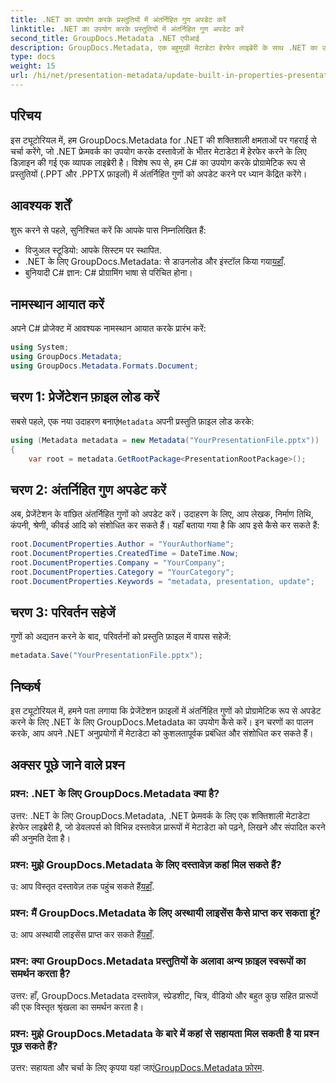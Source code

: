 ```yaml
---
title: .NET का उपयोग करके प्रस्तुतियों में अंतर्निहित गुण अपडेट करें
linktitle: .NET का उपयोग करके प्रस्तुतियों में अंतर्निहित गुण अपडेट करें
second_title: GroupDocs.Metadata .NET एपीआई
description: GroupDocs.Metadata, एक बहुमुखी मेटाडेटा हेरफेर लाइब्रेरी के साथ .NET का उपयोग करके प्रस्तुतियों में अंतर्निहित गुणों को अपडेट करना सीखें।
type: docs
weight: 15
url: /hi/net/presentation-metadata/update-built-in-properties-presentations/
---
```

## परिचय
इस ट्यूटोरियल में, हम GroupDocs.Metadata for .NET की शक्तिशाली क्षमताओं पर गहराई से चर्चा करेंगे, जो .NET फ्रेमवर्क का उपयोग करके दस्तावेज़ों के भीतर मेटाडेटा में हेरफेर करने के लिए डिज़ाइन की गई एक व्यापक लाइब्रेरी है। विशेष रूप से, हम C# का उपयोग करके प्रोग्रामेटिक रूप से प्रस्तुतियों (.PPT और .PPTX फ़ाइलों) में अंतर्निहित गुणों को अपडेट करने पर ध्यान केंद्रित करेंगे।
## आवश्यक शर्तें
शुरू करने से पहले, सुनिश्चित करें कि आपके पास निम्नलिखित हैं:
- विजुअल स्टूडियो: आपके सिस्टम पर स्थापित.
-  .NET के लिए GroupDocs.Metadata: से डाउनलोड और इंस्टॉल किया गया[यहाँ](https://releases.groupdocs.com/metadata/net/).
- बुनियादी C# ज्ञान: C# प्रोग्रामिंग भाषा से परिचित होना।

## नामस्थान आयात करें
अपने C# प्रोजेक्ट में आवश्यक नामस्थान आयात करके प्रारंभ करें:
```csharp
using System;
using GroupDocs.Metadata;
using GroupDocs.Metadata.Formats.Document;
```
## चरण 1: प्रेजेंटेशन फ़ाइल लोड करें
 सबसे पहले, एक नया उदाहरण बनाएं`Metadata` अपनी प्रस्तुति फ़ाइल लोड करके:
```csharp
using (Metadata metadata = new Metadata("YourPresentationFile.pptx"))
{
    var root = metadata.GetRootPackage<PresentationRootPackage>();
```
## चरण 2: अंतर्निहित गुण अपडेट करें
अब, प्रेजेंटेशन के वांछित अंतर्निहित गुणों को अपडेट करें। उदाहरण के लिए, आप लेखक, निर्माण तिथि, कंपनी, श्रेणी, कीवर्ड आदि को संशोधित कर सकते हैं। यहाँ बताया गया है कि आप इसे कैसे कर सकते हैं:
```csharp
root.DocumentProperties.Author = "YourAuthorName";
root.DocumentProperties.CreatedTime = DateTime.Now;
root.DocumentProperties.Company = "YourCompany";
root.DocumentProperties.Category = "YourCategory";
root.DocumentProperties.Keywords = "metadata, presentation, update";
```
## चरण 3: परिवर्तन सहेजें
गुणों को अद्यतन करने के बाद, परिवर्तनों को प्रस्तुति फ़ाइल में वापस सहेजें:
```csharp
metadata.Save("YourPresentationFile.pptx");
```

## निष्कर्ष
इस ट्यूटोरियल में, हमने पता लगाया कि प्रेजेंटेशन फ़ाइलों में अंतर्निहित गुणों को प्रोग्रामेटिक रूप से अपडेट करने के लिए .NET के लिए GroupDocs.Metadata का उपयोग कैसे करें। इन चरणों का पालन करके, आप अपने .NET अनुप्रयोगों में मेटाडेटा को कुशलतापूर्वक प्रबंधित और संशोधित कर सकते हैं।

## अक्सर पूछे जाने वाले प्रश्न
### प्रश्न: .NET के लिए GroupDocs.Metadata क्या है?
उत्तर: .NET के लिए GroupDocs.Metadata, .NET फ्रेमवर्क के लिए एक शक्तिशाली मेटाडेटा हेरफेर लाइब्रेरी है, जो डेवलपर्स को विभिन्न दस्तावेज़ प्रारूपों में मेटाडेटा को पढ़ने, लिखने और संपादित करने की अनुमति देता है।
### प्रश्न: मुझे GroupDocs.Metadata के लिए दस्तावेज़ कहां मिल सकते हैं?
 उ: आप विस्तृत दस्तावेज़ तक पहुंच सकते हैं[यहाँ](https://reference.groupdocs.com/metadata/net/).
### प्रश्न: मैं GroupDocs.Metadata के लिए अस्थायी लाइसेंस कैसे प्राप्त कर सकता हूं?
 उ: आप अस्थायी लाइसेंस प्राप्त कर सकते हैं[यहाँ](https://purchase.groupdocs.com/temporary-license/).
### प्रश्न: क्या GroupDocs.Metadata प्रस्तुतियों के अलावा अन्य फ़ाइल स्वरूपों का समर्थन करता है?
उत्तर: हाँ, GroupDocs.Metadata दस्तावेज़, स्प्रेडशीट, चित्र, वीडियो और बहुत कुछ सहित प्रारूपों की एक विस्तृत श्रृंखला का समर्थन करता है।
### प्रश्न: मुझे GroupDocs.Metadata के बारे में कहां से सहायता मिल सकती है या प्रश्न पूछ सकते हैं?
 उत्तर: सहायता और चर्चा के लिए कृपया यहां जाएं[GroupDocs.Metadata फ़ोरम](https://forum.groupdocs.com/c/metadata/14).